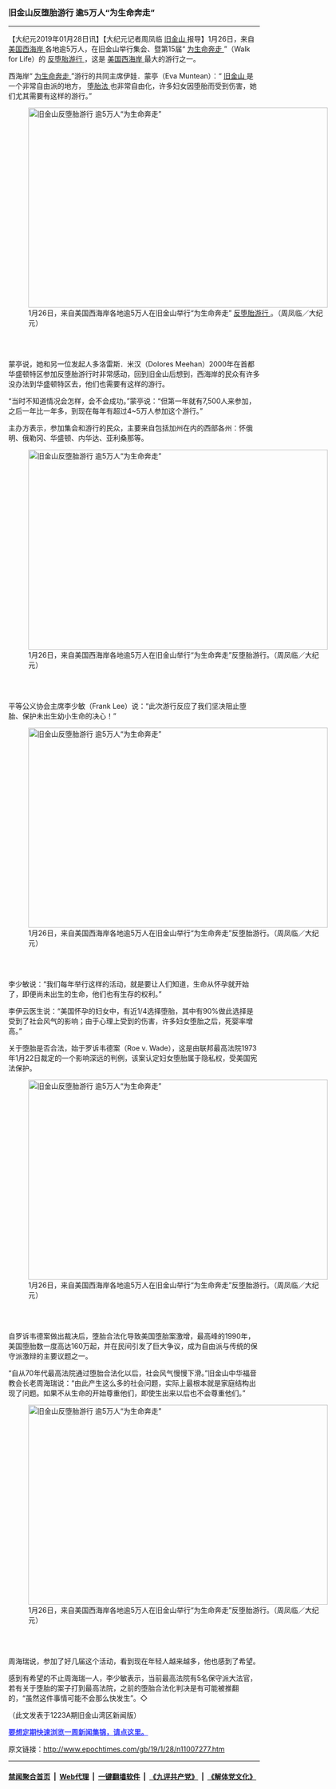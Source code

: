 ### 旧金山反堕胎游行 逾5万人“为生命奔走”
------------------------

<p>
 【大纪元2019年01月28日讯】【大纪元记者周凤临
 <a href="http://www.epochtimes.com/gb/tag/%E6%97%A7%E9%87%91%E5%B1%B1.html">
  旧金山
 </a>
 报导】1月26日，来自
 <a href="http://www.epochtimes.com/gb/tag/%E7%BE%8E%E5%9B%BD%E8%A5%BF%E6%B5%B7%E5%B2%B8.html">
  美国西海岸
 </a>
 各地逾5万人，在旧金山举行集会、暨第15届“
 <a href="http://www.epochtimes.com/gb/tag/%E4%B8%BA%E7%94%9F%E5%91%BD%E5%A5%94%E8%B5%B0.html">
  为生命奔走
 </a>
 ”（Walk for Life）的
 <a href="http://www.epochtimes.com/gb/tag/%E5%8F%8D%E5%A0%95%E8%83%8E%E6%B8%B8%E8%A1%8C.html">
  反堕胎游行
 </a>
 ，这是
 <a href="http://www.epochtimes.com/gb/tag/%E7%BE%8E%E5%9B%BD%E8%A5%BF%E6%B5%B7%E5%B2%B8.html">
  美国西海岸
 </a>
 最大的游行之一。
</p>
<p>
 西海岸“
 <a href="http://www.epochtimes.com/gb/tag/%E4%B8%BA%E7%94%9F%E5%91%BD%E5%A5%94%E8%B5%B0.html">
  为生命奔走
 </a>
 ”游行的共同主席伊娃．蒙亭（Eva Muntean）：“
 <a href="http://www.epochtimes.com/gb/tag/%E6%97%A7%E9%87%91%E5%B1%B1.html">
  旧金山
 </a>
 是一个非常自由派的地方，
 <a href="http://www.epochtimes.com/gb/tag/%E5%A0%95%E8%83%8E%E6%B3%95.html">
  堕胎法
 </a>
 也非常自由化，许多妇女因堕胎而受到伤害，她们尤其需要有这样的游行。”
</p>
<figure class="wp-caption aligncenter" id="attachment_11007292" style="width: 600px">
 <a href="http://i.epochtimes.com/assets/uploads/2019/01/1901280112282783.jpg">
  <img alt="旧金山反堕胎游行 逾5万人“为生命奔走”" class="size-large wp-image-11007292" height="400" src="http://i.epochtimes.com/assets/uploads/2019/01/1901280112282783-600x400.jpg" title="旧金山反堕胎游行 逾5万人“为生命奔走”" width="600"/>
 </a>
 <br/><figcaption class="wp-caption-text">
  1月26日，来自美国西海岸各地逾5万人在旧金山举行“为生命奔走”
  <a href="http://www.epochtimes.com/gb/tag/%E5%8F%8D%E5%A0%95%E8%83%8E%E6%B8%B8%E8%A1%8C.html">
   反堕胎游行
  </a>
  。（周凤临／大纪元）
 </figcaption><br/>
</figure><br/>
<p>
 蒙亭说，她和另一位发起人多洛雷斯．米汉（Dolores Meehan）2000年在首都华盛顿特区参加反堕胎游行时非常感动，回到旧金山后想到，西海岸的民众有许多没办法到华盛顿特区去，他们也需要有这样的游行。
</p>
<p>
 “当时不知道情况会怎样，会不会成功。”蒙亭说：“但第一年就有7,500人来参加，之后一年比一年多，到现在每年有超过4~5万人参加这个游行。”
</p>
<p>
 主办方表示，参加集会和游行的民众，主要来自包括加州在内的西部各州：怀俄明、俄勒冈、华盛顿、内华达、亚利桑那等。
</p>
<figure class="wp-caption aligncenter" id="attachment_11007293" style="width: 600px">
 <a href="http://i.epochtimes.com/assets/uploads/2019/01/1901280112212783.jpg">
  <img alt="旧金山反堕胎游行 逾5万人“为生命奔走”" class="size-large wp-image-11007293" height="400" src="http://i.epochtimes.com/assets/uploads/2019/01/1901280112212783-600x400.jpg" title="旧金山反堕胎游行 逾5万人“为生命奔走”" width="600"/>
 </a>
 <br/><figcaption class="wp-caption-text">
  1月26日，来自美国西海岸各地逾5万人在旧金山举行“为生命奔走”反堕胎游行。（周凤临／大纪元）
 </figcaption><br/>
</figure><br/>
<p>
 平等公义协会主席李少敏（Frank Lee）说：“此次游行反应了我们坚决阻止堕胎、保护未出生幼小生命的决心！”
</p>
<figure class="wp-caption aligncenter" id="attachment_11007294" style="width: 600px">
 <a href="http://i.epochtimes.com/assets/uploads/2019/01/1901280112242783.jpg">
  <img alt="旧金山反堕胎游行 逾5万人“为生命奔走”" class="size-large wp-image-11007294" height="400" src="http://i.epochtimes.com/assets/uploads/2019/01/1901280112242783-600x400.jpg" title="旧金山反堕胎游行 逾5万人“为生命奔走”" width="600"/>
 </a>
 <br/><figcaption class="wp-caption-text">
  1月26日，来自美国西海岸各地逾5万人在旧金山举行“为生命奔走”反堕胎游行。（周凤临／大纪元）
 </figcaption><br/>
</figure><br/>
<p>
 李少敏说：“我们每年举行这样的活动，就是要让人们知道，生命从怀孕就开始了，即便尚未出生的生命，他们也有生存的权利。”
</p>
<p>
 李伊云医生说：“美国怀孕的妇女中，有近1/4选择堕胎，其中有90%做此选择是受到了社会风气的影响；由于心理上受到的伤害，许多妇女堕胎之后，死婴率增高。”
</p>
<p>
 关于堕胎是否合法，始于罗诉韦德案（Roe v. Wade），这是由联邦最高法院1973年1月22日裁定的一个影响深远的判例，该案认定妇女堕胎属于隐私权，受美国宪法保护。
</p>
<figure class="wp-caption aligncenter" id="attachment_11007297" style="width: 600px">
 <a href="http://i.epochtimes.com/assets/uploads/2019/01/1901280112312783.jpg">
  <img alt="旧金山反堕胎游行 逾5万人“为生命奔走”" class="size-large wp-image-11007297" height="400" src="http://i.epochtimes.com/assets/uploads/2019/01/1901280112312783-600x400.jpg" title="旧金山反堕胎游行 逾5万人“为生命奔走”" width="600"/>
 </a>
 <br/><figcaption class="wp-caption-text">
  1月26日，来自美国西海岸各地逾5万人在旧金山举行“为生命奔走”反堕胎游行。（周凤临／大纪元）
 </figcaption><br/>
</figure><br/>
<p>
 自罗诉韦德案做出裁决后，堕胎合法化导致美国堕胎案激增，最高峰的1990年，美国堕胎数一度高达160万起，并在民间引发了巨大争议，成为自由派与传统的保守派激辩的主要议题之一。
</p>
<p>
 “自从70年代最高法院通过堕胎合法化以后，社会风气慢慢下滑。”旧金山中华福音教会长老周海瑞说：“由此产生这么多的社会问题，实际上最根本就是家庭结构出现了问题。如果不从生命的开始尊重他们，即使生出来以后也不会尊重他们。”
</p>
<figure class="wp-caption aligncenter" id="attachment_11007291" style="width: 600px">
 <a href="http://i.epochtimes.com/assets/uploads/2019/01/1901280112342783.jpg">
  <img alt="旧金山反堕胎游行 逾5万人“为生命奔走”" class="size-large wp-image-11007291" height="400" src="http://i.epochtimes.com/assets/uploads/2019/01/1901280112342783-600x400.jpg" title="旧金山反堕胎游行 逾5万人“为生命奔走”" width="600"/>
 </a>
 <br/><figcaption class="wp-caption-text">
  1月26日，来自美国西海岸各地逾5万人在旧金山举行“为生命奔走”反堕胎游行。（周凤临／大纪元）
 </figcaption><br/>
</figure><br/>
<p>
 周海瑞说，参加了好几届这个活动，看到现在年轻人越来越多，他也感到了希望。
</p>
<p>
 感到有希望的不止周海瑞一人，李少敏表示，当前最高法院有5名保守派大法官，若有关于堕胎的案子打到最高法院，之前的堕胎合法化判决是有可能被推翻的，“虽然这件事情可能不会那么快发生”。◇
</p>
<p>
 （此文发表于1223A期旧金山湾区新闻版）
</p>
<p>
 <b>
  <a href="http://zipsurvey.com/Survey.aspx?suid=79300&amp;key=4EF2EA2A" style="color: #3339ff;">
   要想定期快速浏览一周新闻集锦，请点这里。
  </a>
 </b>
</p>

原文链接：http://www.epochtimes.com/gb/19/1/28/n11007277.htm


------------------------
#### [禁闻聚合首页](https://github.com/gfw-breaker/banned-news/blob/master/README.md) &nbsp;|&nbsp; [Web代理](https://github.com/gfw-breaker/open-proxy/blob/master/README.md) &nbsp;|&nbsp; [一键翻墙软件](https://github.com/gfw-breaker/nogfw/blob/master/README.md) &nbsp;|&nbsp; [《九评共产党》](https://github.com/gfw-breaker/9ping.md/blob/master/README.md#九评之一评共产党是什么) &nbsp;|&nbsp; [《解体党文化》](https://github.com/gfw-breaker/jtdwh.md/blob/master/README.md#绪论)